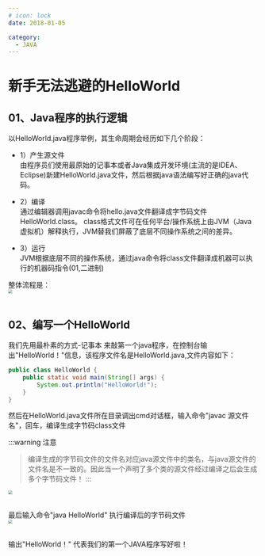 ```yaml
---
# icon: lock
date: 2018-01-05

category:
  - JAVA
---
```


# 新手无法逃避的HelloWorld


## 01、Java程序的执行逻辑
以HelloWorld.java程序举例，其生命周期会经历如下几个阶段：

- 1）产生源文件<br/>
由程序员们使用最原始的记事本或者Java集成开发环境(主流的是IDEA、Eclipse)新建HelloWorld.java文件，然后根据java语法编写好正确的java代码。

- 2）编译<br/>
通过编辑器调用javac命令将hello.java文件翻译成字节码文件HelloWorld.class。 class格式文件可在任何平台/操作系统上由JVM（Java虚拟机）解释执行，JVM替我们屏蔽了底层不同操作系统之间的差异。

- 3）运行<br/>
JVM根据底层不同的操作系统，通过java命令将class文件翻译成机器可以执行的机器码指令(01,二进制)

整体流程是：
<img src="http://cdn.gydblog.com/images/java/java-hello-1.png"  style="zoom: 50%;margin:0 auto;display:block"/><br/>

## 02、编写一个HelloWorld
我们先用最朴素的方式-记事本 来敲第一个java程序，在控制台输出"HelloWorld！"信息，该程序文件名是HelloWorld.java,文件内容如下：
```java
public class HelloWorld {
    public static void main(String[] args) {
        System.out.println("HelloWorld!");
    }
} 
```

然后在HelloWorld.java文件所在目录调出cmd对话框，输入命令"javac 源文件名"，回车，编译生成字节码class文件

:::warning 注意
>编译生成的字节码文件的文件名对应java源文件中的类名，与java源文件的文件名是不一致的。因此当一个声明了多个类的源文件经过编译之后会生成多个字节码文件！
:::

 <img src="http://cdn.gydblog.com/images/java/java-hello-2.png"  style="zoom: 50%;margin:0 auto;display:block"/><br/>

最后输入命令"java HelloWorld" 执行编译后的字节码文件
 <img src="http://cdn.gydblog.com/images/java/java-hello-3.png"  style="zoom: 50%;margin:0 auto;display:block"/><br/>


输出"HelloWorld！" 代表我们的第一个JAVA程序写好啦！
